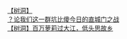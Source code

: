 [【树洞】](http://tieba.baidu.com/p/3643297062?see_lz=1&pn=)   
[？论我们这一群坑比傻今日的直城门之战](http://tieba.baidu.com/p/3642899208?see_lz=1&pn=)   
[【树洞】百万萝莉过大江，低头思故乡](http://tieba.baidu.com/p/3643300930?see_lz=1&pn=)   
